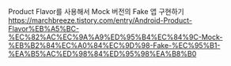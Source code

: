 Product Flavor를 사용해서 Mock 버전의 Fake 앱 구현하기
https://marchbreeze.tistory.com/entry/Android-Product-Flavor%EB%A5%BC-%EC%82%AC%EC%9A%A9%ED%95%B4%EC%84%9C-Mock-%EB%B2%84%EC%A0%84%EC%9D%98-Fake-%EC%95%B1-%EA%B5%AC%ED%98%84%ED%95%98%EA%B8%B0